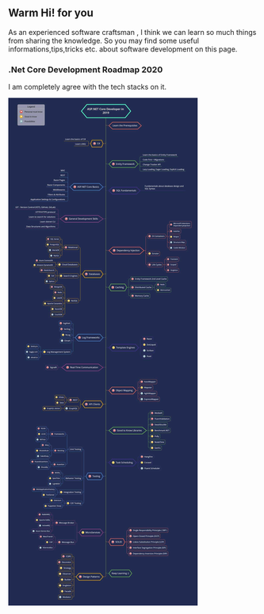 ## Warm Hi! for you

As an experienced software craftsman , I think we can learn so much things from sharing the knowledge.
So you may find some useful informations,tips,tricks etc. about software development on this page.

### .Net Core Development Roadmap 2020

I am completely agree with the tech stacks on it.

<img src="images/roadmap.jpg?raw=true"/>
